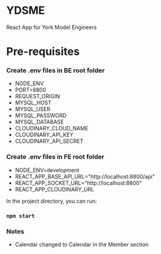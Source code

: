 # YDSME

React App for York Model Engineers

# Pre-requisites

### Create .env files in BE root folder

* NODE_ENV
* PORT=8800
* REQUEST_ORIGIN
* MYSQL_HOST
* MYSQL_USER
* MYSQL_PASSWORD
* MYSQL_DATABASE
* CLOUDINARY_CLOUD_NAME
* CLOUDINARY_API_KEY
* CLOUDINARY_API_SECRET

### Create .env files in FE root folder

* NODE_ENV=development
* REACT_APP_BASE_API_URL="http://localhost:8800/api"
* REACT_APP_SOCKET_URL="http://localhost:8800"
* REACT_APP_CLOUDINARY_URL

In the project directory, you can run:

### `npm start`

### Notes

* Calendar changed to Calendar in the Member section
